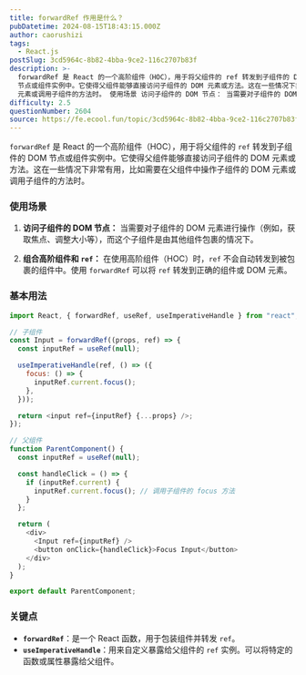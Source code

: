 ```yaml
---
title: forwardRef 作用是什么？
pubDatetime: 2024-08-15T18:43:15.000Z
author: caorushizi
tags:
  - React.js
postSlug: 3cd5964c-8b82-4bba-9ce2-116c2707b83f
description: >-
  forwardRef 是 React 的一个高阶组件（HOC），用于将父组件的 ref 转发到子组件的 DOM
  节点或组件实例中。它使得父组件能够直接访问子组件的 DOM 元素或方法。这在一些情况下非常有用，比如需要在父组件中操作子组件的 DOM
  元素或调用子组件的方法时。 使用场景 访问子组件的 DOM 节点： 当需要对子组件的 DOM 元素进行操作（例如，获取焦点、调整大小等），而这个子组件是
difficulty: 2.5
questionNumber: 2604
source: https://fe.ecool.fun/topic/3cd5964c-8b82-4bba-9ce2-116c2707b83f
---
```


`forwardRef` 是 React 的一个高阶组件（HOC），用于将父组件的 `ref` 转发到子组件的 DOM 节点或组件实例中。它使得父组件能够直接访问子组件的 DOM 元素或方法。这在一些情况下非常有用，比如需要在父组件中操作子组件的 DOM 元素或调用子组件的方法时。

### **使用场景**

1. **访问子组件的 DOM 节点：** 当需要对子组件的 DOM 元素进行操作（例如，获取焦点、调整大小等），而这个子组件是由其他组件包裹的情况下。

2. **组合高阶组件和 `ref`：** 在使用高阶组件（HOC）时，`ref` 不会自动转发到被包裹的组件中。使用 `forwardRef` 可以将 `ref` 转发到正确的组件或 DOM 元素。

### **基本用法**

```javascript
import React, { forwardRef, useRef, useImperativeHandle } from "react";

// 子组件
const Input = forwardRef((props, ref) => {
  const inputRef = useRef(null);

  useImperativeHandle(ref, () => ({
    focus: () => {
      inputRef.current.focus();
    },
  }));

  return <input ref={inputRef} {...props} />;
});

// 父组件
function ParentComponent() {
  const inputRef = useRef(null);

  const handleClick = () => {
    if (inputRef.current) {
      inputRef.current.focus(); // 调用子组件的 focus 方法
    }
  };

  return (
    <div>
      <Input ref={inputRef} />
      <button onClick={handleClick}>Focus Input</button>
    </div>
  );
}

export default ParentComponent;
```

### **关键点**

- **`forwardRef`**：是一个 React 函数，用于包装组件并转发 `ref`。
- **`useImperativeHandle`**：用来自定义暴露给父组件的 `ref` 实例。可以将特定的函数或属性暴露给父组件。
